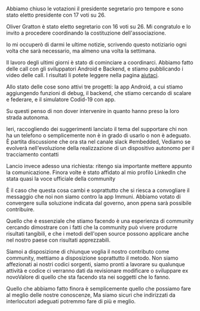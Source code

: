 Abbiamo chiuso le votazioni il presidente segretario pro tempore e sono stato eletto presidente con 17 voti su 26.

Oliver Gratton è stato eletto segretario con 16 voti su 26. Mi congratulo e lo invito a procedere 
coordinando la costituzione dell'associazione.

Io mi occuperò di darmi le ultime notizie, scrivendo questo notiziario ogni volta che sarà necessario, 
ma almeno una volta la settimana.

Il lavoro degli ultimi giorni è stato di cominciare a coordinarci. Abbiamo fatto delle call con gli sviluppatori 
Android e Backend, e stiamo pubblicando i video delle call. I risultati li potete leggere nella pagina [aiutaci](/helpus.md).

Allo stato delle cose sono attivi tre progetti: la app Android, a cui stiamo aggiungendo funzioni di debug, il backend, 
che stiamo cercando di scalare e federare, e il simulatore Codid-19 con app.

Su questi penso di non dover intervenire in quanto hanno preso la loro strada autonoma.

Ieri, raccogliendo dei suggerimenti lanciato il tema del supportare chi non ha un telefono 
o semplicemente non è in grado di usarlo o non è adeguato. È partita discussione che ora sta nel canale slack #embedded,
Vediamo se evolverà nell'evoluzione della realizzazione di un dispositivo autonomo per il tracciamento contatti

Lancio invece adesso una richiesta: ritengo sia importante mettere appunto la comunicazione.
Finora volte è stato affidato al mio profilo LinkedIn che stata quasi la voce ufficiale della community

È il caso che questa cosa cambi e soprattutto che si riesca a convogliare il messaggio che noi non siamo contro la app Immuni.
Abbiamo votato di convergere sulla soluzione indicata dal governo, anon ppena sarà possibile contribuire.

Quello che è essenziale che stiamo facendo è una esperienza di community cercando dimostrare con i fatti 
che la community può vivere produrre risultati tangibili, 
e che i metodi dell'open source possono applicare anche nel nostro paese con risultati apprezzabili.

Siamoi a disposizione di chiunque voglia il nostro contributo come community, mettiamo a disposizione soprattutto il metodo.
Non siamo affezionati ai nostri codici sorgenti, siamo pronti a lavorare su qualunque attività e codice ci verranno dati 
da revisionare modificare o sviluppare ex novoValore di quello che sta facendo sta nei soggetti che lo fanno.

Quello che abbiamo fatto finora è semplicemente quello che possiamo fare al meglio delle nostre conoscenze,
Ma siamo sicuri che indirizzati da interlocutori adeguati potremmo fare di più e meglio.

